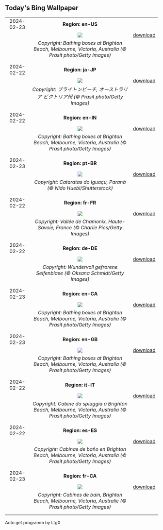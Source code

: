 ## Today's Bing Wallpaper
|      |      |      |
| :----: | :----: | :----: |
|2024-02-23|**Region: en-US**||
||![](https://www.bing.com/th?id=OHR.BrightonBoxes_EN-US7951266383_UHD.jpg&pid=hp&w=1152&h=648&rs=1&c=4)| [download](https://www.bing.com/th?id=OHR.BrightonBoxes_EN-US7951266383_UHD.jpg)|
||*Copyright: Bathing boxes at Brighton Beach, Melbourne, Victoria, Australia (© Prasit photo/Getty Images)*
||
|||
|2024-02-22|**Region: ja-JP**||
||![](https://www.bing.com/th?id=OHR.BrightonBoxes_JA-JP7289590135_UHD.jpg&pid=hp&w=1152&h=648&rs=1&c=4)| [download](https://www.bing.com/th?id=OHR.BrightonBoxes_JA-JP7289590135_UHD.jpg)|
||*Copyright: ブライトンビーチ, オーストラリア ビクトリア州 (© Prasit photo/Getty Images)*
||
|||
|2024-02-22|**Region: en-IN**||
||![](https://www.bing.com/th?id=OHR.BrightonBoxes_EN-IN0857435294_UHD.jpg&pid=hp&w=1152&h=648&rs=1&c=4)| [download](https://www.bing.com/th?id=OHR.BrightonBoxes_EN-IN0857435294_UHD.jpg)|
||*Copyright: Bathing boxes at Brighton Beach, Melbourne, Victoria, Australia (© Prasit photo/Getty Images)*
||
|||
|2024-02-23|**Region: pt-BR**||
||![](https://www.bing.com/th?id=OHR.IguazuFalls_PT-BR6454188192_UHD.jpg&pid=hp&w=1152&h=648&rs=1&c=4)| [download](https://www.bing.com/th?id=OHR.IguazuFalls_PT-BR6454188192_UHD.jpg)|
||*Copyright: Cataratas do Iguaçu, Paraná (© Nido Huebl/Shutterstock)*
||
|||
|2024-02-22|**Region: fr-FR**||
||![](https://www.bing.com/th?id=OHR.MontBlancChamonix_FR-FR7471811923_UHD.jpg&pid=hp&w=1152&h=648&rs=1&c=4)| [download](https://www.bing.com/th?id=OHR.MontBlancChamonix_FR-FR7471811923_UHD.jpg)|
||*Copyright: Vallée de Chamonix, Haute-Savoie, France (© Charlie Pics/Getty Images)*
||
|||
|2024-02-22|**Region: de-DE**||
||![](https://www.bing.com/th?id=OHR.FrozenSoapBubble_DE-DE1646022530_UHD.jpg&pid=hp&w=1152&h=648&rs=1&c=4)| [download](https://www.bing.com/th?id=OHR.FrozenSoapBubble_DE-DE1646022530_UHD.jpg)|
||*Copyright: Wundervoll gefrorene Seifenblase (© Oksana Schmidt/Getty Images)*
||
|||
|2024-02-23|**Region: en-CA**||
||![](https://www.bing.com/th?id=OHR.BrightonBoxes_EN-CA0231330528_UHD.jpg&pid=hp&w=1152&h=648&rs=1&c=4)| [download](https://www.bing.com/th?id=OHR.BrightonBoxes_EN-CA0231330528_UHD.jpg)|
||*Copyright: Bathing boxes at Brighton Beach, Melbourne, Victoria, Australia (© Prasit photo/Getty Images)*
||
|||
|2024-02-23|**Region: en-GB**||
||![](https://www.bing.com/th?id=OHR.BrightonBoxes_EN-GB5915440281_UHD.jpg&pid=hp&w=1152&h=648&rs=1&c=4)| [download](https://www.bing.com/th?id=OHR.BrightonBoxes_EN-GB5915440281_UHD.jpg)|
||*Copyright: Bathing boxes at Brighton Beach, Melbourne, Victoria, Australia (© Prasit photo/Getty Images)*
||
|||
|2024-02-22|**Region: it-IT**||
||![](https://www.bing.com/th?id=OHR.BrightonBoxes_IT-IT6630946422_UHD.jpg&pid=hp&w=1152&h=648&rs=1&c=4)| [download](https://www.bing.com/th?id=OHR.BrightonBoxes_IT-IT6630946422_UHD.jpg)|
||*Copyright: Cabine da spiaggia a Brighton Beach, Melbourne, Victoria, Australia (© Prasit photo/Getty Images)*
||
|||
|2024-02-22|**Region: es-ES**||
||![](https://www.bing.com/th?id=OHR.BrightonBoxes_ES-ES5165039579_UHD.jpg&pid=hp&w=1152&h=648&rs=1&c=4)| [download](https://www.bing.com/th?id=OHR.BrightonBoxes_ES-ES5165039579_UHD.jpg)|
||*Copyright: Cabinas de baño en Brighton Beach, Melbourne, Victoria, Australia (© Prasit photo/Getty Images)*
||
|||
|2024-02-23|**Region: fr-CA**||
||![](https://www.bing.com/th?id=OHR.BrightonBoxes_FR-CA2737885031_UHD.jpg&pid=hp&w=1152&h=648&rs=1&c=4)| [download](https://www.bing.com/th?id=OHR.BrightonBoxes_FR-CA2737885031_UHD.jpg)|
||*Copyright: Cabines de bain, Brighton Beach, Melbourne, Victoria, Australie (© Prasit photo/Getty Images)*
||
|||

Auto get programm by LtgX
